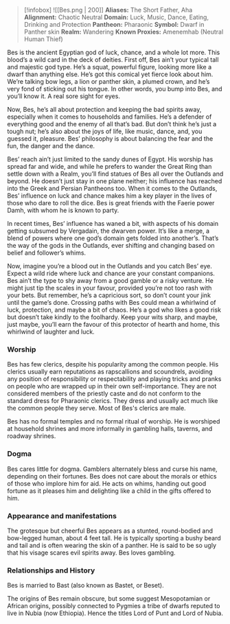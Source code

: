 > [!infobox]
> ![[Bes.png | 200]]
>  **Aliases:** The Short Father, Aha
> **Alignment:** Chaotic Neutral
> **Domain:** Luck, Music, Dance, Eating, Drinking and Protection
> **Pantheon:** Pharaonic
> **Symbol:** Dwarf in Panther skin
> **Realm:** Wandering
> **Known Proxies:** Amenemhab (Neutral Human Thief)

Bes is the ancient Egyptian god of luck, chance, and a whole lot more. This blood’s a wild card in the deck of deities. First off, Bes ain’t your typical tall and majestic god type. He’s a squat, powerful figure, looking more like a dwarf than anything else. He’s got this comical yet fierce look about him. We’re talking bow legs, a lion or panther skin, a plumed crown, and he’s very fond of sticking out his tongue. In other words, you bump into Bes, and you’ll know it. A real sore sight for eyes.

Now, Bes, he’s all about protection and keeping the bad spirits away, especially when it comes to households and families. He’s a defender of everything good and the enemy of all that’s bad. But don’t think he’s just a tough nut; he’s also about the joys of life, like music, dance, and, you guessed it, pleasure. Bes’ philosophy is about balancing the fear and the fun, the danger and the dance.

Bes’ reach ain’t just limited to the sandy dunes of Egypt. His worship has spread far and wide, and while he prefers to wander the Great Ring than settle down with a Realm, you’ll find statues of Bes all over the Outlands and beyond. He doesn’t just stay in one plane neither; his influence has reached into the Greek and Persian Pantheons too. When it comes to the Outlands, Bes’ influence on luck and chance makes him a key player in the lives of those who dare to roll the dice. Bes is great friends with the Faerie power Damh, with whom he is known to party.

In recent times, Bes’ influence has waned a bit, with aspects of his domain getting subsumed by Vergadain, the dwarven power. It’s like a merge, a blend of powers where one god’s domain gets folded into another’s. That’s the way of the gods in the Outlands, ever shifting and changing based on belief and follower’s whims.

Now, imagine you’re a blood out in the Outlands and you catch Bes’ eye. Expect a wild ride where luck and chance are your constant companions. Bes ain’t the type to shy away from a good gamble or a risky venture. He might just tip the scales in your favour, provided you’re not too rash with your bets. But remember, he’s a capricious sort, so don’t count your jink until the game’s done. Crossing paths with Bes could mean a whirlwind of luck, protection, and maybe a bit of chaos. He’s a god who likes a good risk but doesn’t take kindly to the foolhardy. Keep your wits sharp, and maybe, just maybe, you’ll earn the favour of this protector of hearth and home, this whirlwind of laughter and luck.

### Worship
Bes has few clerics, despite his popularity among the common people. His clerics usually earn reputations as rapscallions and scoundrels, avoiding any position of responsibility or respectability and playing tricks and pranks on people who are wrapped up in their own self-importance. They are not considered members of the priestly caste and do not conform to the standard dress for Pharaonic clerics. They dress and usually act much like the common people they serve. Most of Bes's clerics are male.  
  
Bes has no formal temples and no formal ritual of worship. He is worshiped at household shrines and more informally in gambling halls, taverns, and roadway shrines.

### Dogma
Bes cares little for dogma. Gamblers alternately bless and curse his name, depending on their fortunes. Bes does not care about the morals or ethics of those who implore him for aid. He acts on whims, handing out good fortune as it pleases him and delighting like a child in the gifts offered to him.

### Appearance and manifestations
The grotesque but cheerful Bes appears as a stunted, round-bodied and bow-legged human, about 4 feet tall. He is typically sporting a bushy beard and tail and is often wearing the skin of a panther. He is said to be so ugly that his visage scares evil spirits away. Bes loves gambling.

### Relationships and History
Bes is married to Bast (also known as Bastet, or Beset).  
  
The origins of Bes remain obscure, but some suggest Mesopotamian or African origins, possibly connected to Pygmies a tribe of dwarfs reputed to live in Nubia (now Ethiopia). Hence the titles Lord of Punt and Lord of Nubia.